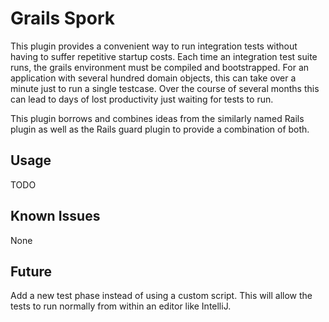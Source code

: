 Grails Spork
=======================
This plugin provides a convenient way to run integration tests without having to suffer repetitive startup costs. Each time an
integration test suite runs, the grails environment must be compiled and bootstrapped. For an application with several hundred domain objects, this
can take over a minute just to run a single testcase. Over the course of several months this can lead to days of lost productivity just waiting
for tests to run. 

This plugin borrows and combines ideas from the similarly named Rails plugin as well as the Rails guard plugin to provide a combination of both.

Usage
-----
TODO

Known Issues
------
None

Future
----
Add a new test phase instead of using a custom script. This will allow the tests to run normally from within an editor like IntelliJ.
